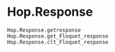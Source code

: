 # Hop.Response

```@docs
Hop.Response.getresponse
Hop.Response.get_Floquet_response
Hop.Response.clt_Floquet_response
```
